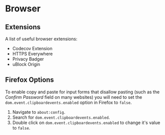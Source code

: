 # Browser

## Extensions

A list of useful browser extensions:
* Codecov Extension
* HTTPS Everywhere
* Privacy Badger
* uBlock Origin

## Firefox Options

To enable copy and paste for input forms that disallow pasting (such as the _Confirm Password_ field on many websites) you will need to set the `dom.event.clipboardevents.enabled` option in Firefox to `false`.

1. Navigate to `about:config`.
1. Search for `dom.event.clipboardevents.enabled`.
1. Double click on `dom.event.clipboardevents.enabled` to change it's value to `false`.
